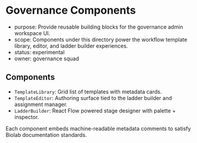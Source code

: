 # Governance Components

- purpose: Provide reusable building blocks for the governance admin workspace UI.
- scope: Components under this directory power the workflow template library, editor, and ladder builder experiences.
- status: experimental
- owner: governance squad

## Components

- `TemplateLibrary`: Grid list of templates with metadata cards.
- `TemplateEditor`: Authoring surface tied to the ladder builder and assignment manager.
- `LadderBuilder`: React Flow powered stage designer with palette + inspector.

Each component embeds machine-readable metadata comments to satisfy Biolab documentation standards.
